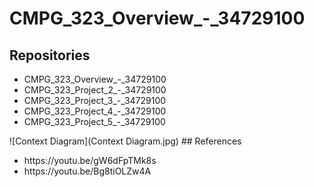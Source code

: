 # CMPG_323_Overview_-_34729100
## Repositories
<ul>
  <li>CMPG_323_Overview_-_34729100</li>
  <li>CMPG_323_Project_2_-_34729100</li>
  <li>CMPG_323_Project_3_-_34729100</li>
  <li>CMPG_323_Project_4_-_34729100</li>
  <li>CMPG_323_Project_5_-_34729100</li>
</ul>
 ![Context Diagram](Context Diagram.jpg)
## References
<ul>
  <li>https://youtu.be/gW6dFpTMk8s</li>
  <li>https://youtu.be/Bg8tiOLZw4A</li>
</ul>

